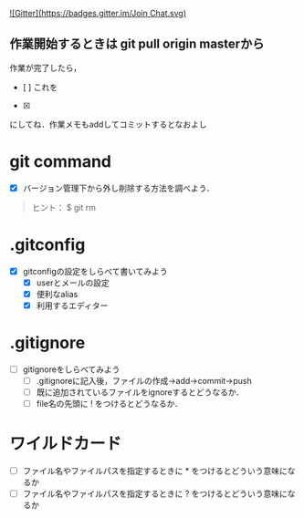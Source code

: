 [![Gitter](https://badges.gitter.im/Join Chat.svg)](https://gitter.im/MaxMEllon/git-recture?utm_source=share-link&utm_medium=link&utm_campaign=share-link)

## 作業開始するときは git pull origin masterから

作業が完了したら，
- [ ]
これを
- [x]
にしてね．作業メモもaddしてコミットするとなおよし

# git command

- [x] バージョン管理下から外し削除する方法を調べよう．
> ヒント： $ git rm

# .gitconfig

- [x] gitconfigの設定をしらべて書いてみよう
  - [x] userとメールの設定
  - [x] 便利なalias
  - [x] 利用するエディター

# .gitignore

- [ ] gitignoreをしらべてみよう
  - [ ] .gitignoreに記入後，ファイルの作成->add->commit->push
  - [ ] 既に追加されているファイルをignoreするとどうなるか．
  - [ ] file名の先頭に ! をつけるとどうなるか．

# ワイルドカード

- [ ] ファイル名やファイルパスを指定するときに * をつけるとどういう意味になるか
- [ ] ファイル名やファイルパスを指定するときに ? をつけるとどういう意味になるか
